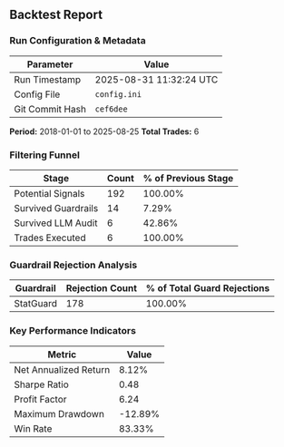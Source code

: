 
## Backtest Report

### Run Configuration & Metadata
| Parameter | Value |
| --- | --- |
| Run Timestamp | 2025-08-31 11:32:24 UTC |
| Config File | `config.ini` |
| Git Commit Hash | `cef6dee` |

**Period:** 2018-01-01 to 2025-08-25
**Total Trades:** 6


### Filtering Funnel
| Stage | Count | % of Previous Stage |
| --- | --- | --- |
| Potential Signals | 192 | 100.00% |
| Survived Guardrails | 14 | 7.29% |
| Survived LLM Audit | 6 | 42.86% |
| Trades Executed | 6 | 100.00% |


### Guardrail Rejection Analysis
| Guardrail | Rejection Count | % of Total Guard Rejections |
| --- | --- | --- |
| StatGuard | 178 | 100.00% |


### Key Performance Indicators
| Metric | Value |
| --- | --- |
| Net Annualized Return | 8.12% |
| Sharpe Ratio | 0.48 |
| Profit Factor | 6.24 |
| Maximum Drawdown | -12.89% |
| Win Rate | 83.33% |

